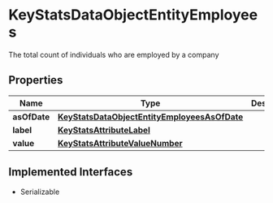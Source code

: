 

# KeyStatsDataObjectEntityEmployees

The total count of individuals who are employed by a company

## Properties

Name | Type | Description | Notes
------------ | ------------- | ------------- | -------------
**asOfDate** | [**KeyStatsDataObjectEntityEmployeesAsOfDate**](KeyStatsDataObjectEntityEmployeesAsOfDate.md) |  |  [optional]
**label** | [**KeyStatsAttributeLabel**](KeyStatsAttributeLabel.md) |  | 
**value** | [**KeyStatsAttributeValueNumber**](KeyStatsAttributeValueNumber.md) |  | 


## Implemented Interfaces

* Serializable


